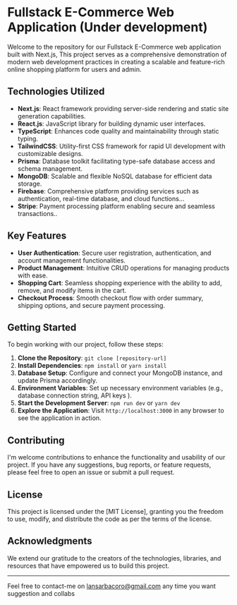 
# Fullstack E-Commerce Web Application (Under development)

Welcome to the repository for our Fullstack E-Commerce web application built with Next.js, This project serves as a comprehensive demonstration of modern web development practices in creating a scalable and feature-rich online shopping platform for users and admin.

## Technologies Utilized

- **Next.js**: React framework providing server-side rendering and static site generation capabilities.
- **React.js**: JavaScript library for building dynamic user interfaces.
- **TypeScript**: Enhances code quality and maintainability through static typing.
- **TailwindCSS**: Utility-first CSS framework for rapid UI development with customizable designs.
- **Prisma**: Database toolkit facilitating type-safe database access and schema management.
- **MongoDB**: Scalable and flexible NoSQL database for efficient data storage.
- **Firebase**: Comprehensive platform providing services such as authentication, real-time database, and cloud functions...
-  **Stripe**:  Payment processing platform enabling secure and seamless transactions..

## Key Features

- **User Authentication**: Secure user registration, authentication, and account management functionalities.
- **Product Management**: Intuitive CRUD operations  for managing products with ease.
- **Shopping Cart**: Seamless shopping experience with the ability to add, remove, and modify items in the cart.
- **Checkout Process**: Smooth checkout flow with order summary, shipping options, and secure payment processing.

## Getting Started

To begin working with our project, follow these steps:

1. **Clone the Repository**: `git clone [repository-url]`
2. **Install Dependencies**: `npm install` or `yarn install`
3. **Database Setup**: Configure and connect your MongoDB instance, and update Prisma accordingly.
4. **Environment Variables**: Set up necessary environment variables (e.g., database connection string, API keys ).
5. **Start the Development Server**: `npm run dev` or `yarn dev`
6. **Explore the Application**: Visit `http://localhost:3000` in any browser to see the application in action.

## Contributing

I'm welcome contributions to enhance the functionality and usability of our project. If you have any suggestions, bug reports, or feature requests, please feel free to open an issue or submit a pull request. 

## License

This project is licensed under the [MIT License], granting you the freedom to use, modify, and distribute the code as per the terms of the license.

## Acknowledgments

We extend our gratitude to the creators of the technologies, libraries, and resources that have empowered us to build this project.

---

Feel free to contact-me on lansarbacoro@gmail.com any time you want suggestion and collabs
